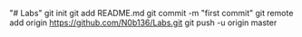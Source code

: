 "# Labs"  git init git add README.md git commit -m "first commit" git remote add origin https://github.com/N0b136/Labs.git git push -u origin master
